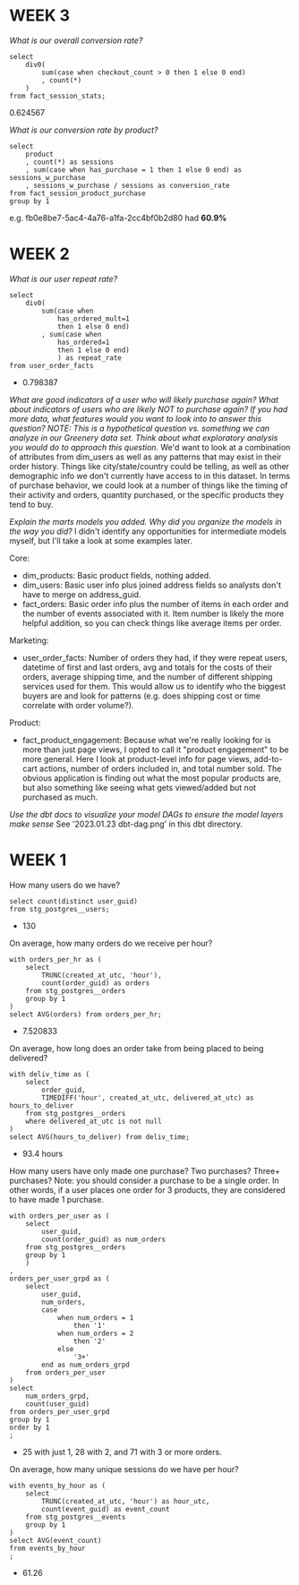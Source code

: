 # WEEK 3
*What is our overall conversion rate?*
```
select
    div0(
        sum(case when checkout_count > 0 then 1 else 0 end)
        , count(*)
    )
from fact_session_stats;
```
0.624567

*What is our conversion rate by product?*
```
select
    product
    , count(*) as sessions
    , sum(case when has_purchase = 1 then 1 else 0 end) as sessions_w_purchase
    , sessions_w_purchase / sessions as conversion_rate
from fact_session_product_purchase
group by 1
```
e.g. fb0e8be7-5ac4-4a76-a1fa-2cc4bf0b2d80 had **60.9%**

# WEEK 2
*What is our user repeat rate?*
```
select
    div0(
        sum(case when
            has_ordered_mult=1
            then 1 else 0 end)
        , sum(case when
            has_ordered=1
            then 1 else 0 end)
            ) as repeat_rate
from user_order_facts
```
- 0.798387

*What are good indicators of a user who will likely purchase again? What about indicators of users who are likely NOT to purchase again? If you had more data, what features would you want to look into to answer this question?
NOTE: This is a hypothetical question vs. something we can analyze in our Greenery data set. Think about what exploratory analysis you would do to approach this question.*
We'd want to look at a combination of attributes from dim_users as well as any patterns that may exist in their order history. Things like city/state/country could be telling, as well as other demographic info we don't currently have access to in this dataset. In terms of purchase behavior, we could look at a number of things like the timing of their activity and orders, quantity purchased, or the specific products they tend to buy.

*Explain the marts models you added. Why did you organize the models in the way you did?*
I didn't identify any opportunities for intermediate models myself, but I'll take a look at some examples later.

Core:
- dim_products: Basic product fields, nothing added.
- dim_users: Basic user info plus joined address fields so analysts don't have to merge on address_guid.
- fact_orders: Basic order info plus the number of items in each order and the number of events associated with it. Item number is likely the more helpful addition, so you can check things like average items per order.

Marketing:
- user_order_facts: Number of orders they had, if they were repeat users, datetime of first and last orders, avg and totals for the costs of their orders, average shipping time, and the number of different shipping services used for them. This would allow us to identify who the biggest buyers are and look for patterns (e.g. does shipping cost or time correlate with order volume?).

Product:
- fact_product_engagement: Because what we're really looking for is more than just page views, I opted to call it "product engagement" to be more general. Here I look at product-level info for page views, add-to-cart actions, number of orders included in, and total number sold. The obvious application is finding out what the most popular products are, but also something like seeing what gets viewed/added but not purchased as much.


*Use the dbt docs to visualize your model DAGs to ensure the model layers make sense*
See '2023.01.23 dbt-dag.png' in this dbt directory.

# WEEK 1
How many users do we have?
```
select count(distinct user_guid)
from stg_postgres__users;
```
- 130

On average, how many orders do we receive per hour?
```
with orders_per_hr as (
    select
        TRUNC(created_at_utc, 'hour'),
        count(order_guid) as orders
    from stg_postgres__orders
    group by 1
)
select AVG(orders) from orders_per_hr;
```
- 7.520833

On average, how long does an order take from being placed to being delivered?
```
with deliv_time as (
    select
        order_guid,
        TIMEDIFF('hour', created_at_utc, delivered_at_utc) as hours_to_deliver
    from stg_postgres__orders
    where delivered_at_utc is not null
)
select AVG(hours_to_deliver) from deliv_time;
```
- 93.4 hours

How many users have only made one purchase? Two purchases? Three+ purchases?
Note: you should consider a purchase to be a single order. In other words, if a user places one order for 3 products, they are considered to have made 1 purchase.
```
with orders_per_user as (
    select
        user_guid,
        count(order_guid) as num_orders
    from stg_postgres__orders
    group by 1
    )
,
orders_per_user_grpd as (
    select
        user_guid,
        num_orders,
        case
            when num_orders = 1
                then '1'
            when num_orders = 2
                then '2'
            else
                '3+'
        end as num_orders_grpd
    from orders_per_user
)
select
    num_orders_grpd,
    count(user_guid)
from orders_per_user_grpd
group by 1
order by 1
;
```
- 25 with just 1, 28 with 2, and 71 with 3 or more orders.

On average, how many unique sessions do we have per hour?
```
with events_by_hour as (
    select
        TRUNC(created_at_utc, 'hour') as hour_utc,
        count(event_guid) as event_count
    from stg_postgres__events
    group by 1
)
select AVG(event_count)
from events_by_hour
;
```
- 61.26

